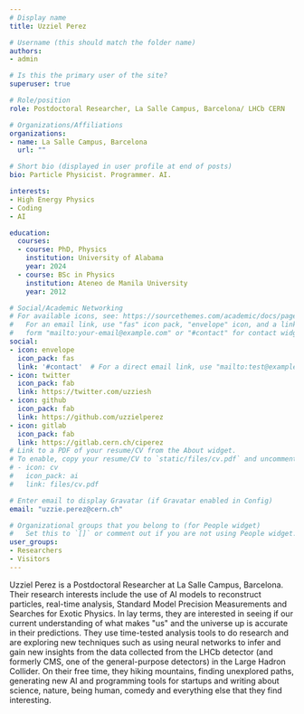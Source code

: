 ```yaml
---
# Display name
title: Uzziel Perez

# Username (this should match the folder name)
authors:
- admin

# Is this the primary user of the site?
superuser: true

# Role/position
role: Postdoctoral Researcher, La Salle Campus, Barcelona/ LHCb CERN

# Organizations/Affiliations
organizations:
- name: La Salle Campus, Barcelona
  url: ""

# Short bio (displayed in user profile at end of posts)
bio: Particle Physicist. Programmer. AI.

interests:
- High Energy Physics
- Coding
- AI

education:
  courses:
  - course: PhD, Physics
    institution: University of Alabama
    year: 2024
  - course: BSc in Physics
    institution: Ateneo de Manila University
    year: 2012

# Social/Academic Networking
# For available icons, see: https://sourcethemes.com/academic/docs/page-builder/#icons
#   For an email link, use "fas" icon pack, "envelope" icon, and a link in the
#   form "mailto:your-email@example.com" or "#contact" for contact widget.
social:
- icon: envelope
  icon_pack: fas
  link: '#contact'  # For a direct email link, use "mailto:test@example.org".
- icon: twitter
  icon_pack: fab
  link: https://twitter.com/uzziesh
- icon: github
  icon_pack: fab
  link: https://github.com/uzzielperez
- icon: gitlab
  icon_pack: fab
  link: https://gitlab.cern.ch/ciperez
# Link to a PDF of your resume/CV from the About widget.
# To enable, copy your resume/CV to `static/files/cv.pdf` and uncomment the lines below.
# - icon: cv
#   icon_pack: ai
#   link: files/cv.pdf

# Enter email to display Gravatar (if Gravatar enabled in Config)
email: "uzzie.perez@cern.ch"

# Organizational groups that you belong to (for People widget)
#   Set this to `[]` or comment out if you are not using People widget.
user_groups:
- Researchers
- Visitors
---
```


Uzziel Perez is a Postdoctoral Researcher at La Salle Campus, Barcelona. Their research interests include the use of AI models to reconstruct particles, real-time analysis, Standard Model Precision Measurements and Searches for Exotic Physics. In lay terms, they are interested in seeing if our current understanding of what makes "us" and the universe up is accurate in their predictions. They use time-tested analysis tools to do research and are exploring new techniques such as using neural networks to infer and gain new insights from the data collected from the LHCb detector (and formerly CMS, one of the general-purpose detectors) in the Large Hadron Collider. On their free time, they hiking mountains, finding unexplored paths, generating new AI and programming tools for startups and writing about science, nature, being human, comedy and everything else that they find interesting.     
